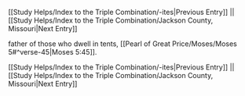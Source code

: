 [[Study Helps/Index to the Triple Combination/-ites|Previous Entry]]  ||  [[Study Helps/Index to the Triple Combination/Jackson County, Missouri|Next Entry]]

 father of those who dwell in tents, [[Pearl of Great Price/Moses/Moses 5#^verse-45|Moses 5:45]].

[[Study Helps/Index to the Triple Combination/-ites|Previous Entry]]  ||  [[Study Helps/Index to the Triple Combination/Jackson County, Missouri|Next Entry]]